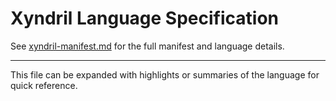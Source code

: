 # Xyndril Language Specification

See [xyndril-manifest.md](xyndril-manifest.md) for the full manifest and language details.

---

This file can be expanded with highlights or summaries of the language for quick reference.

